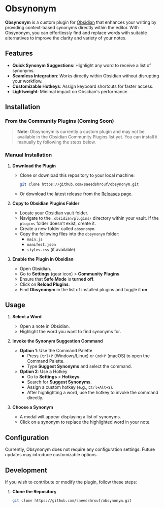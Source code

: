 # Obsynonym

**Obsynonym** is a custom plugin for [Obsidian](https://obsidian.md) that enhances your writing by providing context-based synonyms directly within the editor. With Obsynonym, you can effortlessly find and replace words with suitable alternatives to improve the clarity and variety of your notes.

## Features

- **Quick Synonym Suggestions**: Highlight any word to receive a list of synonyms.
- **Seamless Integration**: Works directly within Obsidian without disrupting your workflow.
- **Customizable Hotkeys**: Assign keyboard shortcuts for faster access.
- **Lightweight**: Minimal impact on Obsidian's performance.

## Installation

### From the Community Plugins (Coming Soon)

> **Note**: Obsynonym is currently a custom plugin and may not be available in the Obsidian Community Plugins list yet. You can install it manually by following the steps below.

### Manual Installation

1. **Download the Plugin**

   - Clone or download this repository to your local machine:
     ```bash
     git clone https://github.com/saeedshrouf/obsynonym.git
     ```
   - Or download the latest release from the [Releases](https://github.com/saeedshrouf/obsynonym/releases) page.

2. **Copy to Obsidian Plugins Folder**

   - Locate your Obsidian vault folder.
   - Navigate to the `.obsidian/plugins/` directory within your vault. If the `plugins` folder doesn't exist, create it.
   - Create a new folder called `obsynonym`.
   - Copy the following files into the `obsynonym` folder:
     - `main.js`
     - `manifest.json`
     - `styles.css` (if available)

3. **Enable the Plugin in Obsidian**

   - Open Obsidian.
   - Go to **Settings** (gear icon) > **Community Plugins**.
   - Ensure that **Safe Mode** is **turned off**.
   - Click on **Reload Plugins**.
   - Find **Obsynonym** in the list of installed plugins and toggle it **on**.

## Usage

1. **Select a Word**

   - Open a note in Obsidian.
   - Highlight the word you want to find synonyms for.

2. **Invoke the Synonym Suggestion Command**

   - **Option 1**: Use the Command Palette
     - Press `Ctrl+P` (Windows/Linux) or `Cmd+P` (macOS) to open the Command Palette.
     - Type **Suggest Synonyms** and select the command.
   - **Option 2**: Use a Hotkey
     - Go to **Settings** > **Hotkeys**.
     - Search for **Suggest Synonyms**.
     - Assign a custom hotkey (e.g., `Ctrl+Alt+S`).
     - After highlighting a word, use the hotkey to invoke the command directly.

3. **Choose a Synonym**

   - A modal will appear displaying a list of synonyms.
   - Click on a synonym to replace the highlighted word in your note.

## Configuration

Currently, Obsynonym does not require any configuration settings. Future updates may introduce customizable options.

## Development

If you wish to contribute or modify the plugin, follow these steps:

1. **Clone the Repository**

   ```bash
   git clone https://github.com/saeedshrouf/obsynonym.git

